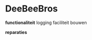 # DeeBeeBros

**functionaliteit**
logging faciliteit bouwen

**reparaties**

<!-- [GitHub-flavored Markdown](https://guides.github.com/features/mastering-markdown/) -->
<!-- python3 -m pip install --upgrade build for building the thing -->

<!-- python3 -m build -->
<!-- twine upload dist/* for uploading to pypi -->
